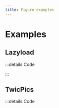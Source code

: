 ```yaml
---
title: Figure examples
---
```


# Examples

## Lazyload

<PreviewIframe src="./stories/lazyload/story.html" />

:::details Code

<SimpleTabs :items="['app.twig', 'app.js']">
  <template #content-1>

<<< ./components/atoms/Figure/stories/lazyload/app.twig

  </template>
  <template #content-2>

<<< ./components/atoms/Figure/stories/lazyload/app.js

  </template>
</SimpleTabs>

:::

## TwicPics

<PreviewIframe src="./stories/twicpics/story.html" />

:::details Code

<SimpleTabs :items="['app.twig', 'app.js']">
  <template #content-1>

<<< ./components/atoms/Figure/stories/twicpics/app.twig

  </template>
  <template #content-2>

<<< ./components/atoms/Figure/stories/twicpics/app.js

  </template>
</SimpleTabs>
